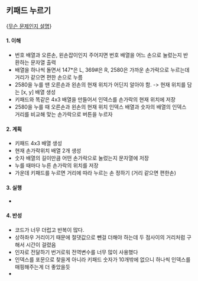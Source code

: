 ## 키패드 누르기
{[무슨 문제인지 설명](https://school.programmers.co.kr/learn/courses/30/lessons/67256?language=java)}

#### 1. 이해
- 번호 배열과 오른손, 왼손잡이인지 주어지면 번호 배열을 어느 손으로 눌렀는지 반환하는 문자열 출력
- 배열을 하나씩 돌면서 147*은 L, 369#은 R, 2580은 가까운 손가락으로 누르는데 거리가 같으면 편한 손으로 누름
- 2580을 누를 땐 오른손과 왼손의 현재 위치가 어딘지 알아야 함. -> 현재 위치를 담는 [x, y] 배열 생성
- 키패드와 똑같은 4x3 배열을 만들어서 인덱스를 손가락의 현재 위치에 저장
- 2580을 누를 때 오른손과 왼손의 현재 위치 인덱스 배열과 숫자의 배열의 인덱스 거리를 비교해 맞는 손가락으로 버튼을 누르자

#### 2. 계획
- 키패드 4x3 배열 생성
- 현재 손가락위치 배열 2개 생성
- 숫자 배열의 길이만큼 어떤 손가락으로 눌렀는지 문자열에 저장
- 누를 때마다 누른 손가락의 위치를 저장
- 가운데 키패드를 누르면 거리에 따라 누르는 손 정하기 (거리 같으면 편한손)
#### 3. 실행
- 

#### 4. 반성
- 코드가 너무 더럽고 반복이 많다.
- 상하좌우 거리이기 때문에 절댓값으로 뺀걸 더해야 하는데 두 점사이의 거리처럼 구해서 시간이 걸렸음
- 인자로 전달하기 번거로워 전역변수를 너무 많이 사용했다
- 인덱스를 포문으로 찾을게 아니라 키패드 숫자가 10개밖에 없으니 하나씩 인덱스를 매핑해주는게 더 좋았을듯
- 
